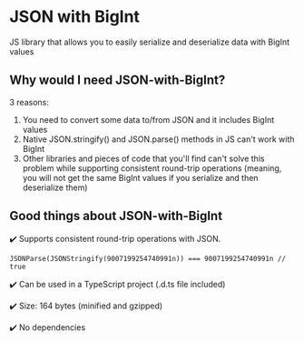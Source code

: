 # JSON with BigInt

JS library that allows you to easily serialize and deserialize data with BigInt values

## Why would I need JSON-with-BigInt?

3 reasons:

1. You need to convert some data to/from JSON and it includes BigInt values
2. Native JSON.stringify() and JSON.parse() methods in JS can't work with BigInt
3. Other libraries and pieces of code that you'll find can't solve this problem while supporting consistent round-trip operations (meaning, you will not get the same BigInt values if you serialize and then deserialize them)

## Good things about JSON-with-BigInt

✔️ Supports consistent round-trip operations with JSON.

```
JSONParse(JSONStringify(9007199254740991n)) === 9007199254740991n // true
```

✔️ Can be used in a TypeScript project (.d.ts file included)

✔️ Size: 164 bytes (minified and gzipped)

✔️ No dependencies
